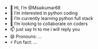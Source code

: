 - 👋 Hi, I’m @Msaikumar68
- 👀 I’m interested in python coding
- 🌱 I’m currently learning python full stack
- 💞️ I’m looking to collaborate on coders
- 📫 just say hi to me i will reply you
- 😄 Pronouns: ...
- ⚡ Fun fact: ...

<!---
Msaikumar68/Msaikumar68 is a ✨ special ✨ repository because its `README.md` (this file) appears on your GitHub profile.
You can click the Preview link to take a look at your changes.
--->
